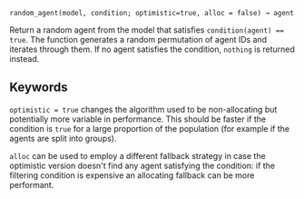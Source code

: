 ```
random_agent(model, condition; optimistic=true, alloc = false) → agent
```

Return a random agent from the model that satisfies `condition(agent) == true`. The function generates a random permutation of agent IDs and iterates through them. If no agent satisfies the condition, `nothing` is returned instead.

## Keywords

`optimistic = true` changes the algorithm used to be non-allocating but potentially more variable in performance. This should be faster if the condition is `true` for a large proportion of the population (for example if the agents are split into groups).

`alloc` can be used to employ a different fallback strategy in case the optimistic version doesn't find any agent satisfying the condition: if the filtering condition is expensive an allocating fallback can be more performant.
